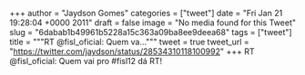 
+++
author = "Jaydson Gomes"
categories = ["tweet"]
date = "Fri Jan 21 19:28:04 +0000 2011"
draft = false
image = "No media found for this Tweet"
slug = "6dabab1b49961b5228a15c363a09ba8ee9deea68"
tags = ["tweet"]
title = """RT @fisl_oficial: Quem va..."""
tweet = true
tweet_url = "https://twitter.com/jaydson/status/28534310118100992"
+++
RT @fisl_oficial: Quem vai pro #fisl12 dá RT!
